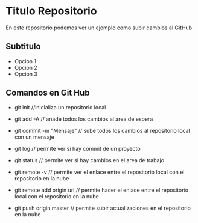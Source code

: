 # Titulo Repositorio

En este repositorio podemos ver un ejemplo como subir cambios al GitHub

## Subtitulo

* Opcion 1
* Opcion 2
* Opcion 3

## Comandos en Git Hub
- git init //inicializa un repositorio local
- git add -A // anade todos los cambios al area de espera
- git commit -m "Mensaje" // sube todos los cambios al repositorio local con un mensaje

- git log // permite ver si hay commit de un proyecto
- git status // permite ver si hay cambios en el area de trabajo 

- git remote -v // permite ver el enlace entre el repositorio local con el repositorio en la nube
- git remote add origin url // permite hacer el enlace entre el repositorio local con el repositorio en la nube

- git push origin master // permite subir actualizaciones en el repositorio en la nube	